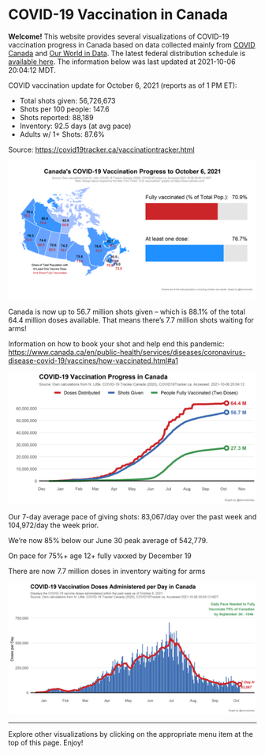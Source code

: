 COVID-19 Vaccination in Canada
==============================

**Welcome!** This website provides several visualizations of COVID-19
vaccination progress in Canada based on data collected mainly from
[COVID Canada](https://covid19tracker.ca/vaccinationtracker.html) and
[Our World in Data](https://ourworldindata.org/covid-vaccinations). The
latest federal distribution schedule is [available
here](https://www.canada.ca/en/public-health/services/diseases/2019-novel-coronavirus-infection/prevention-risks/covid-19-vaccine-treatment/vaccine-rollout.html).
The information below was last updated at 2021-10-06 20:04:12 MDT.

COVID vaccination update for October 6, 2021 (reports as of 1 PM ET):

-   Total shots given: 56,726,673
-   Shots per 100 people: 147.6
-   Shots reported: 88,189
-   Inventory: 92.5 days (at avg pace)
-   Adults w/ 1+ Shots: 87.6%

Source:
<a href="https://covid19tracker.ca/vaccinationtracker.html" class="uri">https://covid19tracker.ca/vaccinationtracker.html</a>

![](Plots/plot_main.png)

Canada is now up to 56.7 million shots given – which is 88.1% of the
total 64.4 million doses available. That means there’s 7.7 million shots
waiting for arms!

Information on how to book your shot and help end this pandemic:
<a href="https://www.canada.ca/en/public-health/services/diseases/coronavirus-disease-covid-19/vaccines/how-vaccinated.html#a1" class="uri">https://www.canada.ca/en/public-health/services/diseases/coronavirus-disease-covid-19/vaccines/how-vaccinated.html#a1</a>

![](Plots/plot_total.png)

Our 7-day average pace of giving shots: 83,067/day over the past week
and 104,972/day the week prior.

We’re now 85% below our June 30 peak average of 542,779.

On pace for 75%+ age 12+ fully vaxxed by December 19

There are now 7.7 million doses in inventory waiting for arms

![](Plots/pace_national.png)

------------------------------------------------------------------------

Explore other visualizations by clicking on the appropriate menu item at
the top of this page. Enjoy!
